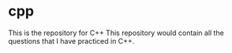 # cpp
This is the repository for C++
This repository would contain all the questions that I have practiced in C++.
